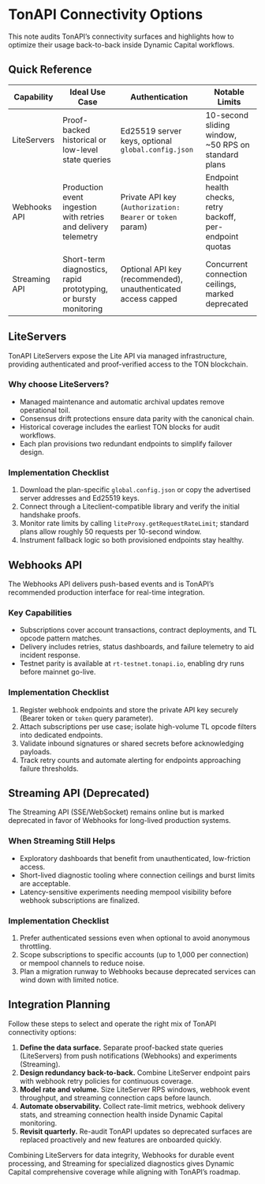# TonAPI Connectivity Options

This note audits TonAPI’s connectivity surfaces and highlights how to optimize their usage back-to-back inside Dynamic Capital workflows.

## Quick Reference

| Capability | Ideal Use Case | Authentication | Notable Limits |
| --- | --- | --- | --- |
| LiteServers | Proof-backed historical or low-level state queries | Ed25519 server keys, optional `global.config.json` | 10-second sliding window, ~50 RPS on standard plans |
| Webhooks API | Production event ingestion with retries and delivery telemetry | Private API key (`Authorization: Bearer` or `token` param) | Endpoint health checks, retry backoff, per-endpoint quotas |
| Streaming API | Short-term diagnostics, rapid prototyping, or bursty monitoring | Optional API key (recommended), unauthenticated access capped | Concurrent connection ceilings, marked deprecated |

## LiteServers

TonAPI LiteServers expose the Lite API via managed infrastructure, providing authenticated and proof-verified access to the TON blockchain.

### Why choose LiteServers?

- Managed maintenance and automatic archival updates remove operational toil.
- Consensus drift protections ensure data parity with the canonical chain.
- Historical coverage includes the earliest TON blocks for audit workflows.
- Each plan provisions two redundant endpoints to simplify failover design.

### Implementation Checklist

1. Download the plan-specific `global.config.json` or copy the advertised server addresses and Ed25519 keys.
2. Connect through a Liteclient-compatible library and verify the initial handshake proofs.
3. Monitor rate limits by calling `liteProxy.getRequestRateLimit`; standard plans allow roughly 50 requests per 10-second window.
4. Instrument fallback logic so both provisioned endpoints stay healthy.

## Webhooks API

The Webhooks API delivers push-based events and is TonAPI’s recommended production interface for real-time integration.

### Key Capabilities

- Subscriptions cover account transactions, contract deployments, and TL opcode pattern matches.
- Delivery includes retries, status dashboards, and failure telemetry to aid incident response.
- Testnet parity is available at `rt-testnet.tonapi.io`, enabling dry runs before mainnet go-live.

### Implementation Checklist

1. Register webhook endpoints and store the private API key securely (Bearer token or `token` query parameter).
2. Attach subscriptions per use case; isolate high-volume TL opcode filters into dedicated endpoints.
3. Validate inbound signatures or shared secrets before acknowledging payloads.
4. Track retry counts and automate alerting for endpoints approaching failure thresholds.

## Streaming API (Deprecated)

The Streaming API (SSE/WebSocket) remains online but is marked deprecated in favor of Webhooks for long-lived production systems.

### When Streaming Still Helps

- Exploratory dashboards that benefit from unauthenticated, low-friction access.
- Short-lived diagnostic tooling where connection ceilings and burst limits are acceptable.
- Latency-sensitive experiments needing mempool visibility before webhook subscriptions are finalized.

### Implementation Checklist

1. Prefer authenticated sessions even when optional to avoid anonymous throttling.
2. Scope subscriptions to specific accounts (up to 1,000 per connection) or mempool channels to reduce noise.
3. Plan a migration runway to Webhooks because deprecated services can wind down with limited notice.

## Integration Planning

Follow these steps to select and operate the right mix of TonAPI connectivity options:

1. **Define the data surface.** Separate proof-backed state queries (LiteServers) from push notifications (Webhooks) and experiments (Streaming).
2. **Design redundancy back-to-back.** Combine LiteServer endpoint pairs with webhook retry policies for continuous coverage.
3. **Model rate and volume.** Size LiteServer RPS windows, webhook event throughput, and streaming connection caps before launch.
4. **Automate observability.** Collect rate-limit metrics, webhook delivery stats, and streaming connection health inside Dynamic Capital monitoring.
5. **Revisit quarterly.** Re-audit TonAPI updates so deprecated surfaces are replaced proactively and new features are onboarded quickly.

Combining LiteServers for data integrity, Webhooks for durable event processing, and Streaming for specialized diagnostics gives Dynamic Capital comprehensive coverage while aligning with TonAPI’s roadmap.
